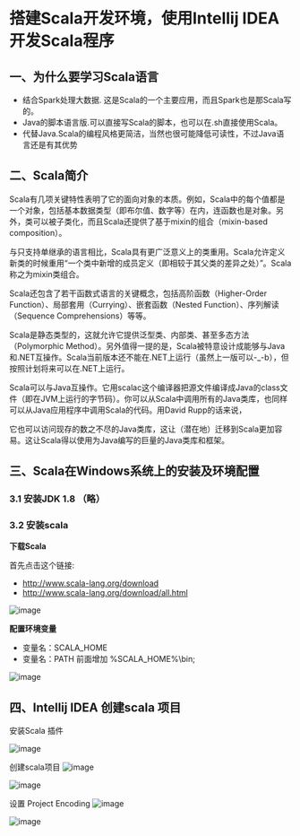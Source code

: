 # 搭建Scala开发环境，使用Intellij IDEA开发Scala程序

## 一、为什么要学习Scala语言

* 结合Spark处理大数据. 这是Scala的一个主要应用，而且Spark也是那Scala写的。
* Java的脚本语言版.可以直接写Scala的脚本，也可以在.sh直接使用Scala。
* 代替Java.Scala的编程风格更简洁，当然也很可能降低可读性，不过Java语言还是有其优势

## 二、Scala简介

Scala有几项关键特性表明了它的面向对象的本质。例如，Scala中的每个值都是一个对象，包括基本数据类型（即布尔值、数字等）在内，连函数也是对象。另外，类可以被子类化，而且Scala还提供了基于mixin的组合（mixin-based composition）。

与只支持单继承的语言相比，Scala具有更广泛意义上的类重用。Scala允许定义新类的时候重用“一个类中新增的成员定义（即相较于其父类的差异之处）”。Scala称之为mixin类组合。

Scala还包含了若干函数式语言的关键概念，包括高阶函数（Higher-Order Function）、局部套用（Currying）、嵌套函数（Nested Function）、序列解读（Sequence Comprehensions）等等。

Scala是静态类型的，这就允许它提供泛型类、内部类、甚至多态方法（Polymorphic Method）。另外值得一提的是，Scala被特意设计成能够与Java和.NET互操作。Scala当前版本还不能在.NET上运行（虽然上一版可以-_-b），但按照计划将来可以在.NET上运行。

Scala可以与Java互操作。它用scalac这个编译器把源文件编译成Java的class文件（即在JVM上运行的字节码）。你可以从Scala中调用所有的Java类库，也同样可以从Java应用程序中调用Scala的代码。用David Rupp的话来说，

它也可以访问现存的数之不尽的Java类库，这让（潜在地）迁移到Scala更加容易。这让Scala得以使用为Java编写的巨量的Java类库和框架。


## 三、Scala在Windows系统上的安装及环境配置

### 3.1 安装JDK 1.8 （略）


### 3.2 安装scala

**下载Scala**

首先点击这个链接: 

* http://www.scala-lang.org/download
* http://www.scala-lang.org/download/all.html

![image](https://github.com/csy512889371/learnDoc/blob/master/image/2018/scala/1.png)

**配置环境变量**

* 变量名：SCALA_HOME
* 变量名：PATH 前面增加  %SCALA_HOME%\bin;

![image](https://github.com/csy512889371/learnDoc/blob/master/image/2018/scala/2.png)


## 四、Intellij IDEA 创建scala 项目

安装Scala 插件

![image](https://github.com/csy512889371/learnDoc/blob/master/image/2018/scala/7.png)

创建scala项目
![image](https://github.com/csy512889371/learnDoc/blob/master/image/2018/scala/4.png)



![image](https://github.com/csy512889371/learnDoc/blob/master/image/2018/scala/5.png)

设置 Project Encoding
![image](https://github.com/csy512889371/learnDoc/blob/master/image/2018/scala/3.png)

![image](https://github.com/csy512889371/learnDoc/blob/master/image/2018/scala/6.png)